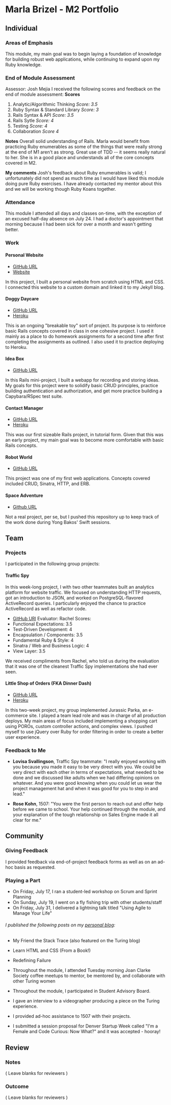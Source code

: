 # Marla Brizel - M2 Portfolio

## Individual

### Areas of Emphasis

This module, my main goal was to begin laying a foundation of knowledge for building robust web applications, while continuing to expand upon my Ruby knowledge.

### End of Module Assessment

Assessor: Josh Mejia
I received the following scores and feedback on the end of module assessment:
**Scores**
1. Analytic/Algorithmic Thinking *Score: 3.5*
2. Ruby Syntax & Standard Library *Score: 3*
3. Rails Syntax & API *Score: 3.5*
4. Rails Sytle *Score: 4*
5. Testing *Score: 4*
6. Collaboration *Score 4*

**Notes**
Overall solid understanding of Rails. Marla would benefit from practicing Ruby enumerables as some of the things that were really strong at the end of M1 aren't as strong. Great use of TDD -- it seems really natural to her. She is in a good place and understands all of the core concepts covered in M2.

**My comments**
Josh's feedback about Ruby enumerables is valid; I unfortunately did not spend as much time as I would have liked this module doing pure Ruby exercises. I have already contacted my mentor about this and we will be working though Ruby Koans together.

### Attendance

This module I attended all days and classes on-time, with the exception of an excused half-day absence on July 24. I had a doctor's appointment that morning because I had been sick for over a month and wasn't getting better.

### Work

#### Personal Website

* [GitHub URL](https://github.com/marlabrizel/personal)
* [Website](http://www.marlabrizel.com)

In this project, I built a personal website from scratch using HTML and CSS. I connected this website to a custom domain and linked it to my Jekyll blog.

#### Doggy Daycare

* [GitHub URL](https://github.com/marlabrizel/doggy_daycare)
* [Heroku](https://dog-e-daycare.herokuapp.com)

This is an ongoing "breakable toy" sort of project. Its purpose is to reinforce basic Rails concepts covered in class in one cohesive project. I used it mainly as a place to do homework assignments for a second time after first completing the assignments as outlined. I also used it to practice deploying to Heroku.

#### Idea Box

* [GitHub URL](https://github.com/marlabrizel/idea_box)

In this Rails mini-project, I built a webapp for recording and storing ideas. My goals for this project were to solidify basic CRUD principles, practice building authentication and authorization, and get more practice building a Capybara/RSpec test suite.

#### Contact Manager

* [GitHub URL](https://github.com/marlabrizel/contact_manager)
* [Heroku](https://stormy-beach-4002.herokuapp.com/)

This was our first sizeable Rails project, in tutorial form. Given that this was an early project, my main goal was to become more comfortable with basic Rails concepts.

#### Robot World

* [GitHub URL](https://github.com/marlabrizel/robot_world)

This project was one of my first web applications. Concepts covered included CRUD, Sinatra, HTTP, and ERB.

#### Space Adventure

* [Github URL](https://github.com/marlabrizel/space_adventure)

Not a real project, per se, but I pushed this repository up to keep track of the work done during Yong Bakos' Swift sessions.

## Team

### Projects

I participated in the following group projects:

#### Traffic Spy
In this week-long project, I with two other teammates built an analytics
platform for website traffic. We focused on understanding HTTP requests, got an introduction to JSON, and worked on PostgreSQL-flavored ActiveRecord queries. I particularly enjoyed the chance to practice ActiveRecord as well as refactor code.

* [GitHub URl](https://github.com/applegrain/traffic-spy)
Evaluator: Rachel
Scores:
* Functional Expectations: 3.5
* Test-Driven Development: 4
* Encapsulation / Components: 3.5
* Fundamental Ruby & Style: 4
* Sinatra / Web and Business Logic: 4
* View Layer: 3.5

We received compliments from Rachel, who told us during the evaluation that it was one of the cleanest Traffic Spy implementations she had ever seen.

#### Little Shop of Orders (FKA Dinner Dash)

* [GitHub URL](https://github.com/marlabrizel/jurassic_parka)
* [Heroku](https://jurassic-parka.herokuapp.com)

In this two-week project, my group implemented Jurassic Parka, an e-commerce
site. I played a team lead role and was in charge of all production deploys. My main areas of focus included implementing a shopping cart using POROs, custom controller actions, and complex views. I pushed myself to use jQuery over Ruby for order filtering in order to create a better user experience.

### Feedback to Me

* **Lovisa Svallingson**, Traffic Spy teammate: "I really enjoyed working with you because you made it easy to be very direct with you. We could be very direct with each other in terms of expectations, what needed to be done and we discussed like adults when we had differing opinions on whatever. And you were good knowing when you could let us wear the project management hat and when it was good for you to step in and lead."

* **Rose Kohn**, 1507: "You were the first person to reach out and offer help before we came to school.  Your help continued through the module, and your explanation of the tough relationship on Sales Engine made it all clear for me."

## Community

### Giving Feedback

I provided feedback via end-of-project feedback forms as well as on an ad-hoc basis as requested.

### Playing a Part

* On Friday, July 17, I ran a student-led workshop on Scrum and Sprint Planning
* On Sunday, July 19, I went on a fly fishing trip with other students/staff
* On Friday, July 31, I delivered a lightning talk titled "Using Agile to Manage Your Life"

###### I published the following posts on my [personal blog](http://marlabrizel.github.io/):
* My Friend the Stack Trace (also featured on the Turing blog)
* Learn HTML and CSS (From a Book!)
* Redefining Failure

* Throughout the module, I attended Tuesday morning Joan Clarke Society coffee meetups to mentor, be mentored by, and collaborate with other Turing women
* Throughout the module, I participated in Student Advisory Board.
* I gave an interview to a videographer producing a piece on the Turing experience.
* I provided ad-hoc assistance to 1507 with their projects.
* I submitted a session proposal for Denver Startup Week called "I'm a Female and Code Curious: Now What?" and it was accepted - hooray!

## Review

### Notes

( Leave blanks for reviewers )

### Outcome

( Leave blanks for reviewers )
